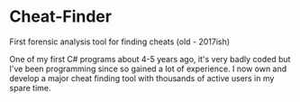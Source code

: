 # Cheat-Finder
First forensic analysis tool for finding cheats (old - 2017ish)

One of my first C# programs about 4-5 years ago, it's very badly coded but I've been programming since so gained a lot of experience. I now own and develop a major cheat finding tool with thousands of active users in my spare time.
